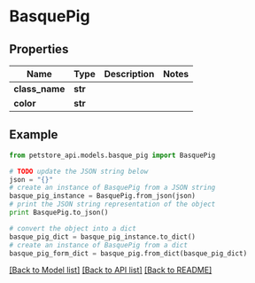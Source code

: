 # BasquePig


## Properties
Name | Type | Description | Notes
------------ | ------------- | ------------- | -------------
**class_name** | **str** |  | 
**color** | **str** |  | 

## Example

```python
from petstore_api.models.basque_pig import BasquePig

# TODO update the JSON string below
json = "{}"
# create an instance of BasquePig from a JSON string
basque_pig_instance = BasquePig.from_json(json)
# print the JSON string representation of the object
print BasquePig.to_json()

# convert the object into a dict
basque_pig_dict = basque_pig_instance.to_dict()
# create an instance of BasquePig from a dict
basque_pig_form_dict = basque_pig.from_dict(basque_pig_dict)
```
[[Back to Model list]](../README.md#documentation-for-models) [[Back to API list]](../README.md#documentation-for-api-endpoints) [[Back to README]](../README.md)


